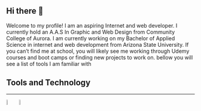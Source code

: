 ## Hi there 👋
<p>Welcome to my profile! I am an aspiring Internet and web developer. I currently hold an A.A.S In Graphic and Web Design from Community College of Aurora. 
  I am currently working on my Bachelor of Applied Science in internet and web development from Arizona State University. If you can’t find me at school, you will likely see me working through Udemy courses and boot camps or finding new projects to work on. bellow you will see a list of tools I am familiar with</p>
<h2>Tools and Technology</h2>
<hr>
<p float="left">
<img src='https://upload.wikimedia.org/wikipedia/commons/thumb/d/d9/Node.js_logo.svg/1200px-Node.js_logo.svg.png' width=6%>
<img src='https://raw.githubusercontent.com/aleksandryackovlev/openapi-mock-express-middleware/master/assets/express-logo.png' width=6%>
  </p>
<!--
**Trent-dotcom/Trent-dotcom** is a ✨ _special_ ✨ repository because its `README.md` (this file) appears on your GitHub profile.

Here are some ideas to get you started:

- 🔭 I’m currently working on ...
- 🌱 I’m currently learning ...
- 👯 I’m looking to collaborate on ...
- 🤔 I’m looking for help with ...
- 💬 Ask me about ...
- 📫 How to reach me: ...
- 😄 Pronouns: ...
- ⚡ Fun fact: ...
-->
